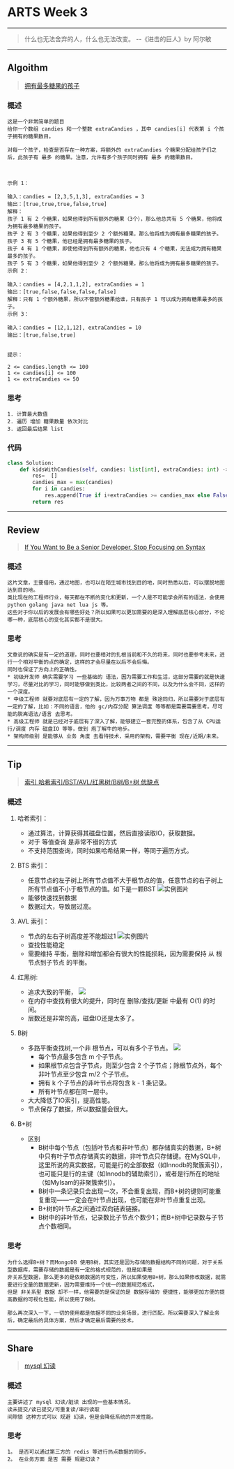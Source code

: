 # ARTS Week 3
***
> 什么也无法舍弃的人，什么也无法改变。  --《进击的巨人》by 阿尔敏
***

## Algoithm
> [拥有最多糖果的孩子](https://leetcode-cn.com/problems/kids-with-the-greatest-number-of-candies/)

### 概述
    这是一个非常简单的题目
    给你一个数组 candies 和一个整数 extraCandies ，其中 candies[i] 代表第 i 个孩子拥有的糖果数目。

    对每一个孩子，检查是否存在一种方案，将额外的 extraCandies 个糖果分配给孩子们之后，此孩子有 最多 的糖果。注意，允许有多个孩子同时拥有 最多 的糖果数目。
    
     
    
    示例 1：
    
    输入：candies = [2,3,5,1,3], extraCandies = 3
    输出：[true,true,true,false,true] 
    解释：
    孩子 1 有 2 个糖果，如果他得到所有额外的糖果（3个），那么他总共有 5 个糖果，他将成为拥有最多糖果的孩子。
    孩子 2 有 3 个糖果，如果他得到至少 2 个额外糖果，那么他将成为拥有最多糖果的孩子。
    孩子 3 有 5 个糖果，他已经是拥有最多糖果的孩子。
    孩子 4 有 1 个糖果，即使他得到所有额外的糖果，他也只有 4 个糖果，无法成为拥有糖果最多的孩子。
    孩子 5 有 3 个糖果，如果他得到至少 2 个额外糖果，那么他将成为拥有最多糖果的孩子。
    示例 2：
    
    输入：candies = [4,2,1,1,2], extraCandies = 1
    输出：[true,false,false,false,false] 
    解释：只有 1 个额外糖果，所以不管额外糖果给谁，只有孩子 1 可以成为拥有糖果最多的孩子。
    示例 3：
    
    输入：candies = [12,1,12], extraCandies = 10
    输出：[true,false,true]
     
    
    提示：
    
    2 <= candies.length <= 100
    1 <= candies[i] <= 100
    1 <= extraCandies <= 50
    

### 思考
    1. 计算最大数值
    2. 遍历 增加 糖果数量 依次对比
    3. 返回最后结果 list

### 代码
```python
class Solution:
    def kidsWithCandies(self, candies: list[int], extraCandies: int) -> list[bool]:
        res=  []
        candies_max = max(candies)
        for i in candies:
            res.append(True if i+extraCandies >= candies_max else False)
        return res
```

***
## Review
> [If You Want to Be a Senior Developer, Stop Focusing on Syntax](https://medium.com/better-programming/if-you-want-to-be-a-senior-developer-stop-focusing-on-syntax-d77b081cb10b)

### 概述
    这片文章，主要借用，通过地图，也可以在陌生城市找到目的地，同时熟悉以后，可以摆脱地图达到目的地。
    类比现在的工程师行业，每天都在不断的变化和更新，一个人是不可能学会所有的语法，会使用 python golang java net lua js 等。
    这些对于你以后的发展会有哪些好处？所以如果可以更加需要的是深入理解底层核心部分，不论哪一种，底层核心的变化其实都不是很大。

### 思考
    文章说的确实是有一定的道理，同时也要相对的扎根当前和不久的将来，同时也要参考未来，进行一个相对平衡的点的确定，这样的才会尽量在以后不会后悔。
    同时也保证了方向上的正确性。
    * 初级开发师 确实需要学习 一些基础的 语法，因为需要工作和生活，这部分需要的就是快速学习，尽量对比的学习，同时能够做到类比，比较两者之间的不同，以及为什么会不同，这样的一个深度。
    * 中级工程师 就要对底层有一定的了解，因为万事万物 都是 殊途同归，所以需要对于底层有一定的了解，比如：不同的语言，他的 gc/内存分配 算法调度 等等都是需要需要思考。尽可能的脱离语法/语言 去思考。
    * 高级工程师 就是已经对于底层有了深入了解，能够建立一套完整的体系，包含了从 CPU运行/调度 内存 磁盘IO 等等，做到 庖丁解牛的地步。
    * 架构师级别 是能够从 业务 角度 去看待技术，采用的架构，需要平衡 现在/近期/未来。


***
## Tip
> [索引 哈希索引/BST/AVL/红黑树/B树/B+树 优缺点](https://zhuanlan.zhihu.com/p/84493668)

### 概述
1. 哈希索引：
    * 通过算法，计算获得其磁盘位置，然后直接读取IO，获取数据。
    * 对于 等值查询 是非常不错的方式
    * 不支持范围查询，同时如果哈希结果一样，等同于遍历方式。

2. BTS 索引：
    * 任意节点的左子树上所有节点值不大于根节点的值，任意节点的右子树上所有节点值不小于根节点的值。如下是一颗BST
    ![实例图片](https://pic1.zhimg.com/v2-bd67453dc3a932b4d614ca1b0735cd2c_r.jpg)
    * 能够快速找到数据
    * 数据过大，导致层过高。

3. AVL 索引：
    * 节点的左右子树高度差不能超过1
    ![实例图片](https://pic2.zhimg.com/80/v2-059e1c5599668a01e17bd5561cdf8865_720w.jpg)
    * 查找性能稳定
    * 需要维持 平衡，删除和增加都会有很大的性能损耗，因为需要保持 从 根节点到子节点 的平衡。
 
4. 红黑树:
    * 追求大致的平衡，
    ![](https://pic4.zhimg.com/80/v2-5e526cc61f4e124c60f39721285b1d5b_720w.jpg)
    * 在内存中查找有很大的提升，同时在 删除/查找/更新 中最有 O(1) 的时间。
    * 层数还是非常的高，磁盘IO还是太多了。

5. B树
    * 多路平衡查找树,一个非 根节点，可以有多个子节点。
    ![](https://pic2.zhimg.com/80/v2-eb70015708101159e6a1c37c9afc0dc1_720w.jpg)
        * 每个节点最多包含 m 个子节点。
        * 如果根节点包含子节点，则至少包含 2 个子节点；除根节点外，每个非叶节点至少包含 m/2 个子节点。
        * 拥有 k 个子节点的非叶节点将包含 k - 1 条记录。
        * 所有叶节点都在同一层中。
    * 大大降低了IO索引，提高性能。
    * 节点保存了数据，所以数据量会很大。

6. B+树
    * 区别 
        * B树中每个节点（包括叶节点和非叶节点）都存储真实的数据，B+树中只有叶子节点存储真实的数据，非叶节点只存储键。在MySQL中，这里所说的真实数据，可能是行的全部数据（如Innodb的聚簇索引），也可能只是行的主键（如Innodb的辅助索引），或者是行所在的地址（如MyIsam的非聚簇索引）。
        * B树中一条记录只会出现一次，不会重复出现，而B+树的键则可能重复重现——一定会在叶节点出现，也可能在非叶节点重复出现。
        * B+树的叶节点之间通过双向链表链接。
        * B树中的非叶节点，记录数比子节点个数少1；而B+树中记录数与子节点个数相同。
       
   
    
### 思考
    为什么选择B+树？而MongoDB 使用B树，其实还是因为存储的数据结构不同的问题，对于关系型数据库，需要存储的数据是有一定的格式规范的，但是如果是
    非关系型数据，那么更多的是依赖数据的可变性，所以如果使用B+树，那么如果修改数据，就需要进行全量的数据更新，因为需要维持一个统一的数据规范格式，
    但是 非关系型 数据 却不一样，他需要的是保证的是 数据存储的 便捷性，能够更加方便的提高数据的可视化性能，所以使用了B树。
    
    那么再次深入一下，一切的使用都是依据不同的业务场景，进行匹配。所以需要深入了解业务后，确定最后的具体方案，然后才确定最后需要的技术。

***
## Share
> [mysql 幻读](https://time.geekbang.org/column/article/75173)

### 概述
    主要讲述了 mysql 幻读/脏读 出现的一些基本情况。
    读未提交/读已提交/可重复读/串行读取
    间隙锁 这种方式可以 规避 幻读，但是会降低系统的并发性能。


### 思考
    1。 是否可以通过第三方的 redis 等进行热点数据的同步。
    2。 在业务方面 是否 需要 规避幻读？
    
